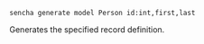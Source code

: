     sencha generate model Person id:int,first,last
    
Generates the specified record definition.



